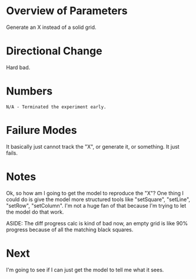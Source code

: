 # Overview of Parameters

Generate an X instead of a solid grid.

# Directional Change

Hard bad.

# Numbers

```
N/A - Terminated the experiment early.
```

# Failure Modes

It basically just cannot track the "X", or generate it, or something. It just fails.

# Notes

Ok, so how am I going to get the model to reproduce the "X"?
One thing I could do is give the model more structured tools like "setSquare", "setLine", "setRow", "setColumn". I'm not a huge fan of that because I'm trying to let the model do that work.

ASIDE: The diff progress calc is kind of bad now, an empty grid is like 90% progress because of all the matching black squares.

# Next

I'm going to see if I can just get the model to tell me what it sees.

